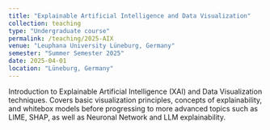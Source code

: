 ```yaml
---
title: "Explainable Artificial Intelligence and Data Visualization"
collection: teaching
type: "Undergraduate course"
permalink: /teaching/2025-AIX
venue: "Leuphana University Lüneburg, Germany"
semester: "Summer Semester 2025"
date: 2025-04-01
location: "Lüneburg, Germany"
---
```


Introduction to Explainable Artificial Intelligence (XAI) and Data Visualization techniques. Covers basic visualization principles, concepts of explainability, and whitebox models before progressing to more advanced topics such as LIME, SHAP, as well as Neuronal Network and LLM explainability.